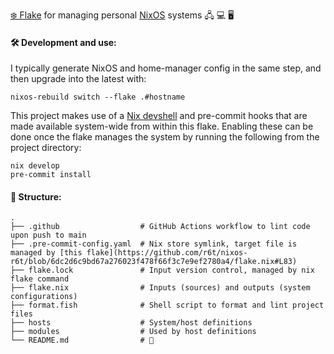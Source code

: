 [❄️ Flake](https://www.youtube.com/watch?v=JCeYq72Sko0) for managing personal [NixOS](https://nixos.org/) systems 🖧  💻 🖥️

#### 🛠️ Development and use:
I typically generate NixOS and home-manager config in the same step, and then upgrade into the latest with:
```
nixos-rebuild switch --flake .#hostname
```

This project makes use of a [Nix devshell](https://github.com/numtide/devshell) and pre-commit hooks that are made available system-wide from within this flake. Enabling these can be done once the flake manages the system by running the following from the project directory:
```
nix develop
pre-commit install
```

#### 📁 Structure:
```
.
├── .github                  # GitHub Actions workflow to lint code upon push to main
├── .pre-commit-config.yaml  # Nix store symlink, target file is managed by [this flake](https://github.com/r6t/nixos-r6t/blob/6dc2d6c9bd67a276023f478f66f3c7e9ef2780a4/flake.nix#L83)
├── flake.lock               # Input version control, managed by nix flake command
├── flake.nix                # Inputs (sources) and outputs (system configurations)
├── format.fish              # Shell script to format and lint project files
├── hosts                    # System/host definitions
├── modules                  # Used by host definitions
└── README.md                # 👋
 ```

